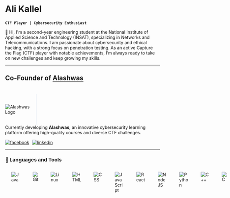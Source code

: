 # Ali Kallel

**`CTF Player | Cybersecurity Enthusiast`**

👋 Hi, I'm a second-year engineering student at the National Institute of Applied Science and Technology (INSAT), specializing in Networks and Telecommunications. I am passionate about cybersecurity and ethical hacking, with a strong focus on penetration testing. As an active Capture the Flag (CTF) player with notable achievements, I’m always ready to take on new challenges and keep growing my skills.

---
## Co-Founder of [Alashwas](https://alashwas.online/)<div style="display: flex; align-items: center; gap: 20px; margin: 20px 0;">
  <div style="display: flex; align-items: center; gap: 20px;">
    <img src="https://alashwas.com/public/images/Alashwas.png" alt="Alashwas Logo" width="80">
    <div style="width: 2px; height: 100px; background-color: #e2e8f0;"></div>
  </div>
  <div style="display: flex; flex-direction: column; gap: 15px;">
    <p style="margin: 0;">
      Currently developing <strong>Alashwas</strong>, an innovative cybersecurity learning platform offering high-quality courses and diverse CTF challenges.
    </p>
    <div style="display: flex; gap: 10px;">
  <a href="https://www.facebook.com/AlashwasSec" target="_blank" style="display: inline-block;">
        <img src="https://img.shields.io/badge/facebook-logo?style=for-the-badge&logo=facebook&logoColor=white&color=%230866ff" alt="facebook" />
      </a>
      <a href="https://www.linkedin.com/company/alashwas" target="_blank" style="display: inline-block;">
        <img src="https://img.shields.io/badge/linkedin-logo?style=for-the-badge&logo=linkedin&logoColor=white&color=%230a77b6" alt="linkedin" />
      </a>
    </div>
  </div>
</div>


---

### 🧰 Languages and Tools
<div style="display: flex; gap: 20px; margin: 20px 10px;">
<img align="left" alt="Java" width="30px" style="padding:10px;" src="https://cdn.jsdelivr.net/gh/devicons/devicon/icons/java/java-original.svg"/>
<img align="left" alt="Git" width="30px" style="padding:10px;" src="https://cdn.jsdelivr.net/gh/devicons/devicon/icons/git/git-original.svg" />
<img align="left" alt="Linux" width="30px" style="padding:10px;" src="https://cdn.jsdelivr.net/gh/devicons/devicon/icons/linux/linux-original.svg" />
<img align="left" alt="HTML" width="30px" style="padding:10px;" src="https://cdn.jsdelivr.net/gh/devicons/devicon/icons/html5/html5-plain.svg" />
<img align="left" alt="CSS" width="30px" style="padding:10px;" src="https://cdn.jsdelivr.net/gh/devicons/devicon/icons/css3/css3-plain.svg" />
<img align="left" alt="JavaScript" width="30px" style="padding:10px;" src="https://cdn.jsdelivr.net/gh/devicons/devicon/icons/javascript/javascript-plain.svg" />
<img align="left" alt="React" width="30px" style="padding:10px;" src="https://cdn.jsdelivr.net/gh/devicons/devicon/icons/react/react-original.svg" />
<img align="left" alt="NodeJS" width="30px" style="padding:10px;" src="https://cdn.jsdelivr.net/gh/devicons/devicon@latest/icons/nodejs/nodejs-original-wordmark.svg" />
<img align="left" alt="Python" width="30px" style="padding:10px;" src="https://cdn.jsdelivr.net/gh/devicons/devicon@latest/icons/python/python-original.svg"  />
<img align="left" alt="C++" width="30px" style="padding:10px;" src="https://cdn.jsdelivr.net/gh/devicons/devicon@latest/icons/cplusplus/cplusplus-original.svg" />
<img align="left" alt="C" width="30px" style="padding:10px;" src="https://cdn.jsdelivr.net/gh/devicons/devicon/icons/c/c-original.svg" />
<img align="left" alt="Docker" width="30px" style="padding:10px;" src="https://cdn.jsdelivr.net/gh/devicons/devicon/icons/docker/docker-original.svg" />
<img align="left" alt="Docker" width="30px" style="padding:10px;" src="https://cdn.jsdelivr.net/gh/devicons/devicon@latest/icons/postgresql/postgresql-original.svg" />
<img align="left" alt="Docker" width="30px" style="padding:10px;" src="https://cdn.jsdelivr.net/gh/devicons/devicon@latest/icons/nestjs/nestjs-original.svg" />
<img align="left" alt="Docker" width="30px" style="padding:10px;" src="https://cdn.jsdelivr.net/gh/devicons/devicon@latest/icons/angular/angular-original.svg" />
<img align="left" alt="Docker" width="30px" style="padding:10px;"  src="https://cdn.jsdelivr.net/gh/devicons/devicon@latest/icons/mongodb/mongodb-original.svg" />

<img align="left" src="https://www.vectorlogo.zone/logos/jenkins/jenkins-icon.svg" alt="jenkins" width="30px" height="30px" style="padding-right:10px;"/> 
<img align="left" src="https://www.vectorlogo.zone/logos/kubernetes/kubernetes-icon.svg" alt="kubernetes" width="30px" height="30px" style="padding-right:10px;"/> 
<img align="left" src="https://raw.githubusercontent.com/devicons/devicon/master/icons/nginx/nginx-original.svg" alt="nginx" width="30px" height="30px" style="padding:10px;"/> 
<img align="left" src="https://raw.githubusercontent.com/devicons/devicon/master/icons/redis/redis-original-wordmark.svg" alt="redis" width="30px" height="30px" style="padding:10px;"/>
<img align="left" src="https://raw.githubusercontent.com/devicons/devicon/master/icons/redux/redux-original.svg" alt="redux" width="30px" height="30px" style="padding:10px;"/>
<div/>



<br />

